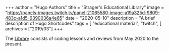 +++
author = "Hugo Authors"
title = "Strager's Educational Library"
image = "https://panels-images.twitch.tv/panel-21065580-image-a19a325d-9809-483c-a1d5-6390036a4e65"
date = "2020-05-10"
description = "A brief description of Hugo Shortcodes"
tags = [
    "educational material",
    "twitch",
]
archives = ["2019/03"]
+++

The [Library](https://strager.net/videos.html) consists of coding lessons and reviews from May 2020 to the present.
<!--more-->


